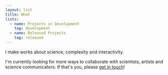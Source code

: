 ```yaml
---
layout: list
title: What
lists:
  - name: Projects in Development
    tag: development
  - name: Released Projects
    tag: released
---
```

I make works about science, complexity and interactivity.

I'm currently looking for more ways to collaborate with scientists, artists and science communicators. If that's you, please [get in touch](/where)!
